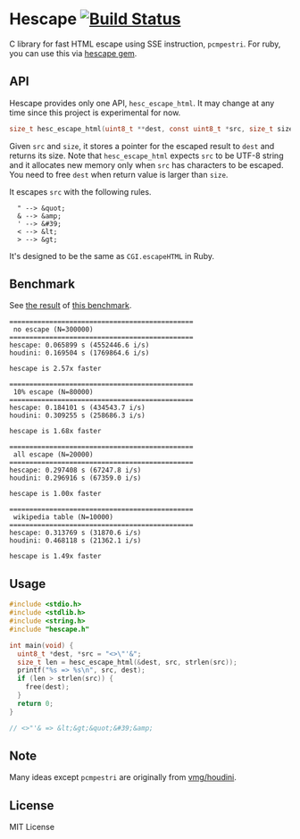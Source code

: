 # Hescape [![Build Status](https://travis-ci.org/k0kubun/hescape.svg?branch=master)](https://travis-ci.org/k0kubun/hescape)

C library for fast HTML escape using SSE instruction, `pcmpestri`. For ruby, you can use this via [hescape gem](https://github.com/k0kubun/hescape-ruby).

## API

Hescape provides only one API, `hesc_escape_html`. It may change at any time since this project is experimental for now.

```c
size_t hesc_escape_html(uint8_t **dest, const uint8_t *src, size_t size);
```

Given `src` and `size`, it stores a pointer for the escaped result to `dest` and returns its size.
Note that `hesc_escape_html` expects `src` to be UTF-8 string and it allocates new memory only when `src` has characters to be escaped.
You need to free `dest` when return value is larger than `size`.

It escapes `src` with the following rules.

```
  " --> &quot;
  & --> &amp;
  ' --> &#39;
  < --> &lt;
  > --> &gt;
```

It's designed to be the same as `CGI.escapeHTML` in Ruby.

## Benchmark

See [the result](https://travis-ci.org/k0kubun/hescape/jobs/152685822) of [this benchmark](https://github.com/k0kubun/hescape/blob/62d990360d7b503f43c6bef65a4fb73bdf81a483/benchmark/benchmark.c).

```
==============================================
 no escape (N=300000)
==============================================
hescape: 0.065899 s (4552446.6 i/s)
houdini: 0.169504 s (1769864.6 i/s)

hescape is 2.57x faster

==============================================
 10% escape (N=80000)
==============================================
hescape: 0.184101 s (434543.7 i/s)
houdini: 0.309255 s (258686.3 i/s)

hescape is 1.68x faster

==============================================
 all escape (N=20000)
==============================================
hescape: 0.297408 s (67247.8 i/s)
houdini: 0.296916 s (67359.0 i/s)

hescape is 1.00x faster

==============================================
 wikipedia table (N=10000)
==============================================
hescape: 0.313769 s (31870.6 i/s)
houdini: 0.468118 s (21362.1 i/s)

hescape is 1.49x faster
```

## Usage

```c
#include <stdio.h>
#include <stdlib.h>
#include <string.h>
#include "hescape.h"

int main(void) {
  uint8_t *dest, *src = "<>\"'&";
  size_t len = hesc_escape_html(&dest, src, strlen(src));
  printf("%s => %s\n", src, dest);
  if (len > strlen(src)) {
    free(dest);
  }
  return 0;
}

// <>"'& => &lt;&gt;&quot;&#39;&amp;
```

## Note

Many ideas except `pcmpestri` are originally from [vmg/houdini](https://github.com/vmg/houdini).

## License

MIT License
